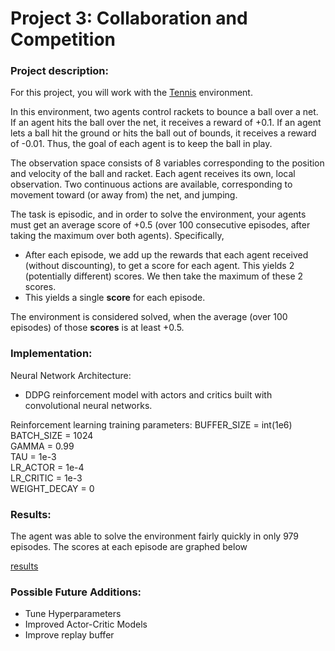 [//]: # (Image References)

[image1]: https://user-images.githubusercontent.com/10624937/42135623-e770e354-7d12-11e8-998d-29fc74429ca2.gif "Trained Agent"

# Project 3: Collaboration and Competition

### Project description:

For this project, you will work with the [Tennis](https://github.com/Unity-Technologies/ml-agents/blob/master/docs/Learning-Environment-Examples.md#tennis) environment.

In this environment, two agents control rackets to bounce a ball over a net. If an agent hits the ball over the net, it receives a reward of +0.1.  If an agent lets a ball hit the ground or hits the ball out of bounds, it receives a reward of -0.01.  Thus, the goal of each agent is to keep the ball in play.

The observation space consists of 8 variables corresponding to the position and velocity of the ball and racket. Each agent receives its own, local observation.  Two continuous actions are available, corresponding to movement toward (or away from) the net, and jumping.

The task is episodic, and in order to solve the environment, your agents must get an average score of +0.5 (over 100 consecutive episodes, after taking the maximum over both agents). Specifically,

- After each episode, we add up the rewards that each agent received (without discounting), to get a score for each agent. This yields 2 (potentially different) scores. We then take the maximum of these 2 scores.
- This yields a single **score** for each episode.

The environment is considered solved, when the average (over 100 episodes) of those **scores** is at least +0.5.

### Implementation:

Neural Network Architecture:
-  DDPG reinforcement model with actors and critics built with convolutional neural networks.

Reinforcement learning training parameters:
BUFFER_SIZE = int(1e6)
BATCH_SIZE = 1024        
GAMMA = 0.99            
TAU = 1e-3              
LR_ACTOR = 1e-4        
LR_CRITIC = 1e-3        
WEIGHT_DECAY = 0       

### Results:

The agent was able to solve the environment fairly quickly in only 979 episodes. The scores at each episode are graphed below

[results](images/result.jpg)

### Possible Future Additions:
- Tune Hyperparameters
- Improved Actor-Critic Models
- Improve replay buffer
